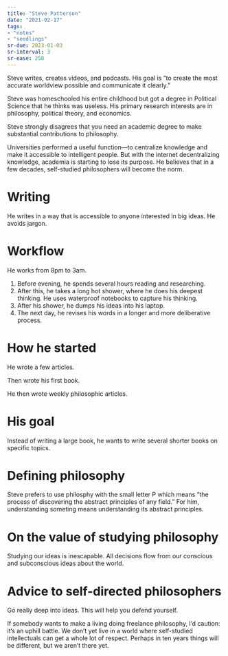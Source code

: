 ```yaml
---
title: "Steve Patterson"
date: "2021-02-17"
tags:
- "notes"
- "seedlings"
sr-due: 2023-01-03
sr-interval: 3
sr-ease: 250
---
```


Steve writes, creates videos, and podcasts. His goal is “to create the most accurate worldview possible and communicate it clearly.”

Steve was homeschooled his entire childhood but got a degree in Political Science that he thinks was useless. His primary research interests are in philosophy, political theory, and economics.

Steve strongly disagrees that you need an academic degree to make substantial contributions to philosophy.

Universities performed a useful function—to centralize knowledge and make it accessible to intelligent people. But with the internet decentralizing knowledge, academia is starting to lose its purpose. He believes that in a few decades, self-studied philosophers will become the norm.

# Writing

He writes in a way that is accessible to anyone interested in big ideas. He avoids jargon.

# Workflow

He works from 8pm to 3am.

1. Before evening, he spends several hours reading and researching.
2. After this, he takes a long hot shower, where he does his deepest thinking. He uses waterproof notebooks to capture his thinking.
3. After his shower, he dumps his ideas into his laptop.
4. The next day, he revises his words in a longer and more deliberative process.

# How he started

He wrote a few articles.

Then wrote his first book.

He then wrote weekly philosophic articles.

# His goal

Instead of writing a large book, he wants to write several shorter books on specific topics.

# Defining philosophy

Steve prefers to use philosphy with the small letter P which means “the process of discovering the abstract principles of any field.” For him, understanding someting means understanding its abstract principles.

# On the value of studying philosophy

Studying our ideas is inescapable. All decisions flow from our conscious and subconscious ideas about the world.

# Advice to self-directed philosophers

Go really deep into ideas. This will help you defend yourself.

If somebody wants to make a living doing freelance philosophy, I’d caution: it’s an uphill battle. We don’t yet live in a world where self-studied intellectuals can get a whole lot of respect. Perhaps in ten years things will be different, but we aren’t there yet.
